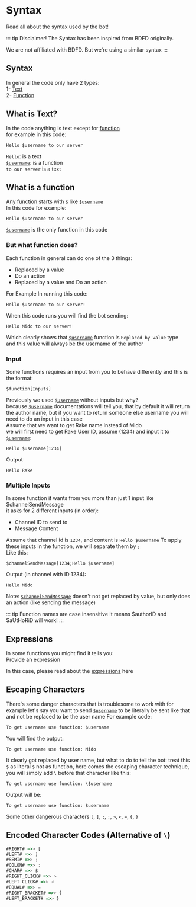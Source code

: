 # Syntax
Read all about the syntax used by the bot!

::: tip Disclaimer!
The Syntax has been inspired from BDFD originally.

We are not affiliated with BDFD. But we're using a similar syntax
:::

## Syntax
In general the code only have 2 types:\
1- [Text](#what-is-text)\
2- [Function](#what-is-a-function)

## What is Text?
In the code anything is text except for [function](#what-is-a-function)\
for example in this code:
```
Hello $username to our server
```

`Hello`: is a text\
[`$username`](../Member/username.md): is a function\
`to our server` is a text

## What is a function
Any function starts with `$` like [`$username`](../Member/username.md)\
In this code for example:
```
Hello $username to our server
```
[`$username`](../Member/username.md) is the only function in this code

### But what function does?
Each function in general can do one of the 3 things:
* Replaced by a value
* Do an action
* Replaced by a value and Do an action

For Example In running this code:
```
Hello $username to our server!
```
When this code runs you will find the bot sending:
```
Hello Mido to our server!
```

Which clearly shows that [`$username`](../Member/username.md) function is `Replaced by value` type\
and this value will always be the username of the author

### Input
Some functions requires an input from you to behave differently and this is the format:
```
$function[Inputs]
```
Previously we used [`$username`](../Member/username.md) without inputs but why?\
because [`$username`](../Member/username.md) documentations will tell you, that by default it will return the author name, but if you want to return someone else username you will need to do an input in this case\
Assume that we want to get Rake name instead of Mido\
we will first need to get Rake User ID, assume (1234) and input it to [`$username`](../Member/username.md):
```
Hello $username[1234]
```
Output
```
Hello Rake
```
### Multiple Inputs
In some function it wants from you more than just 1 input like $channelSendMessage\
it asks for 2 different inputs (in order):
* Channel ID to send to
* Message Content

Assume that channel id is `1234`, and content is `Hello $username`
To apply these inputs in the function, we will separate them by `;`\
Like this:
```
$channelSendMessage[1234;Hello $username]
```
Output (in channel with ID 1234):
```
Hello Mido
```

Note: [`$channelSendMessage`](../Message/channelSendMessage.md) doesn't not get replaced by value, but only does an action (like sending the message)

::: tip Function names are case insensitive
It means $authorID and $aUtHoRiD will work!
:::

## Expressions
In some functions you might find it tells you:\
Provide an expression

In this case, please read about the [expressions](../CodeReferences/ref.expression.md) here

## Escaping Characters
There's some danger characters that is troublesome to work with
for example let's say you want to send [`$username`](../Member/username.md)
to be literally be sent like that and not be replaced to be the user name
For example code:
```
To get username use function: $username
```
You will find the output:
```
To get username use function: Mido
```
It clearly got replaced by user name, but what to do to tell the bot: treat this `$` as literal `$` not as function, here comes the escaping character technique, you will simply add `\` before that character like this:
```
To get username use function: \$username
```
Output will be:
```
To get username use function: $username
```

Some other dangerous characters
`[`, `]`, `;`, `:`, `>`, `<`, `=`, `{`, `}`


## Encoded Character Codes (Alternative of `\`)
```js
#RIGHT# =>> [
#LEFT# =>> ]
#SEMI# =>> ;
#COLON# =>> :
#CHAR# =>> $
#RIGHT_CLICK# =>> >
#LEFT_CLICK# =>> <
#EQUAL# =>> =
#RIGHT_BRACKET# =>> {
#LEFT_BRACKET# =>> }
```

